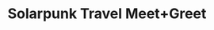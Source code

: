 ---
layout: post
title: "Solarpunk Travel Meet+Greet"
description: "June 2, 2022 - 7:00 PM - Madison WI"
post_type: event
image: assets/images/sptc.png
link: https://www.eventbrite.com/e/solarpunk-travel-meetgreet-tickets-340238922777
datefilter: 20220602
---